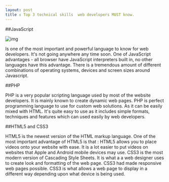 ```yaml
---
layout: post
title : Top 3 technical skills  web developers MUST know.
---
```

##JavaScript 

![img](https://redhoop.com/blog/wp-content/uploads/2014/09/JavaScript.png)

Is one of the most important and powerful language  to know for web developers.  It's not going anywhere any time soon. One of JavaScript advantages  -  all browser have JavaScript interpreters built in, no other languages have this advantage. There is a tremendous amount of  different combinations of operating systems, devices and screen sizes around Javascript.

##PHP

PHP is a very popular scripting language used by most of the website developers. It is mainly known to create dynamic web pages. PHP is perfect programming language to use for custom web solutions. As it can be easily mixed with HTML. It's quite easy to use as it includes simple formats, techniques and features which can used easily by web developers.

##HTML5 and CSS3

HTML5 is the newest version of the HTML markup language. One of the most important advantage of HTML5 is that : HTML5 allows you to place videos onto your website with ease. It is a lot easier to put videos on websites that Apple and Android mobile devices may use.
CSS3 is the most modern version of Cascading Style Sheets. It is what a a web designer uses to create look and formatting of the web page. CSS3 had made responsive web pages possible. CSS3 is what allows a web page to display in a different way depending upon what device is being used.
